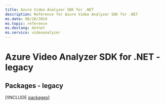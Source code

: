 ```yaml
---
title: Azure Video Analyzer SDK for .NET
description: Reference for Azure Video Analyzer SDK for .NET
ms.date: 08/28/2024
ms.topic: reference
ms.devlang: dotnet
ms.service: videoanalyzer
---
```

# Azure Video Analyzer SDK for .NET - legacy
## Packages - legacy
[!INCLUDE [packages](video-analyzer-index.md)]